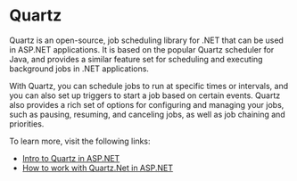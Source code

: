 # Quartz

Quartz is an open-source, job scheduling library for .NET that can be used in ASP.NET applications. It is based on the popular Quartz scheduler for Java, and provides a similar feature set for scheduling and executing background jobs in .NET applications.

With Quartz, you can schedule jobs to run at specific times or intervals, and you can also set up triggers to start a job based on certain events. Quartz also provides a rich set of options for configuring and managing your jobs, such as pausing, resuming, and canceling jobs, as well as job chaining and priorities.

To learn more, visit the following links:

- [Intro to Quartz in ASP.NET](https://aspnetboilerplate.com/Pages/Documents/Quartz-Integration)
- [How to work with Quartz.Net in ASP.NET](https://www.infoworld.com/article/3078781/how-to-work-with-quartz-net-in-c.html)